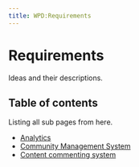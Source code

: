 ```yaml
---
title: WPD:Requirements
---
```

<h1><span class="mw-headline" id="Requirements">Requirements</span></h1>
<p>Ideas and their descriptions.
</p>
<h2><span class="mw-headline" id="Table_of_contents">Table of contents</span></h2>
<p>Listing all sub pages from here.
</p>
<div class="subpagelist">
<ul><li> <a href="/wiki/WPD:Requirements/Analytics" title="WPD:Requirements/Analytics">Analytics</a></li>
<li> <a href="/wiki/WPD:Requirements/Community_Management_System" title="WPD:Requirements/Community Management System">Community Management System</a></li>
<li> <a href="/wiki/WPD:Requirements/Content_commenting_system" title="WPD:Requirements/Content commenting system">Content commenting system</a></div></li></ul>

<!-- Saved in parser cache with key wpwiki:pcache:idhash:9497-0!*!0!!*!*!*!esi=1 and timestamp 20150731184458 and revision id 50229
 -->

